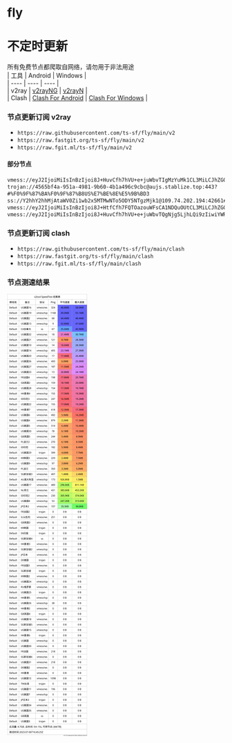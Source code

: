 # fly
# 不定时更新
所有免费节点都爬取自网络，请勿用于非法用途  
|  工具  | Android  | Windows  |  
|  ----  | ----   | ----  |  
| v2ray  | [v2rayNG](https://github.com/2dust/v2rayNG/releases) | [v2rayN](https://github.com/2dust/v2rayN/releases) |  
| Clash  | [Clash For Android](https://github.com/Kr328/ClashForAndroid/releases) | [Clash For Windows](https://github.com/Fndroid/clash_for_windows_pkg/releases) | 
  
### 节点更新订阅  v2ray
- `https://raw.githubusercontent.com/ts-sf/fly/main/v2`  
- `https://raw.fastgit.org/ts-sf/fly/main/v2`  
- `https://raw.fgit.ml/ts-sf/fly/main/v2`  
#### 部分节点  
``` 
vmess://eyJ2IjoiMiIsInBzIjoi8J+HuvCfh7hVU+e+juWbvTIgMzYuMk1CL3MiLCJhZGQiOiIxOTUuMjExLjk4LjM0IiwicG9ydCI6IjEwMDAwIiwiaWQiOiIyZGM2MjA0MC0xYTZmLTExZWUtYmRkMy1lZmEwZGJmNWYyNWUiLCJhaWQiOiIwIiwic2N5IjoiYXV0byIsIm5ldCI6IndzIiwidHlwZSI6Im5vbmUiLCJob3N0IjoiMTk1LjIxMS45OC4zNCIsInBhdGgiOiIvdnBuamFudGl0IiwidGxzIjoiIiwic25pIjoiIiwidGVzdF9uYW1lIjoiVVPnvo7lm70yIn0=
trojan://4565bf4a-951a-4981-9b60-4b1a496c9cbc@aujs.stablize.top:443?#%F0%9F%87%BA%F0%9F%87%B8US%E7%BE%8E%E5%9B%BD3
ss://Y2hhY2hhMjAtaWV0Zi1wb2x5MTMwNTo5ODY5NTgzMjk1@109.74.202.194:42661#%F0%9F%87%AC%F0%9F%87%A7GB%E8%8B%B1%E5%9B%BD
vmess://eyJ2IjoiMiIsInBzIjoi8J+HtfCfh7FQTOazouWFsCA1NDQuOUtCL3MiLCJhZGQiOiJwMS4wOXZwbi5jb20iLCJwb3J0IjoiODAiLCJpZCI6ImUyZmVhZmY3LTNhYjMtNDE0NC1hMzFlLTZiYmNlNDdiZDM1MyIsImFpZCI6IjAiLCJzY3kiOiJhdXRvIiwibmV0Ijoid3MiLCJ0eXBlIjoibm9uZSIsImhvc3QiOiJwMS4wOXZwbi5jb20iLCJwYXRoIjoiL3ZtZXNzLyIsInRscyI6IiIsInNuaSI6IiIsInRlc3RfbmFtZSI6IlBM5rOi5YWwIn0=
vmess://eyJ2IjoiMiIsInBzIjoi8J+HuvCfh7hVU+e+juWbvTQgNjg5LjhLQi9zIiwiYWRkIjoic3BlZWQuY2xvdWRmbGFyZS5jb20iLCJwb3J0IjoiODAiLCJpZCI6IjEwZWEwN2UxLTQxN2EtNGJiMi04OGUyLTcyYThhMGY5ZmNkNiIsImFpZCI6IjAiLCJzY3kiOiJhZXMtMTI4LWdjbSIsIm5ldCI6IndzIiwidHlwZSI6Im5vbmUiLCJob3N0IjoiZGVkaTIuMTgwOC5jZiIsInBhdGgiOiIxMGVhMDdlMSIsInRscyI6IiIsInNuaSI6IiIsInRlc3RfbmFtZSI6IlVT576O5Zu9NCJ9
```
### 节点更新订阅  clash
- `https://raw.githubusercontent.com/ts-sf/fly/main/clash`  
- `https://raw.fastgit.org/ts-sf/fly/main/clash`  
- `https://raw.fgit.ml/ts-sf/fly/main/clash`  

### 节点测速结果
![image](traffic.png)

